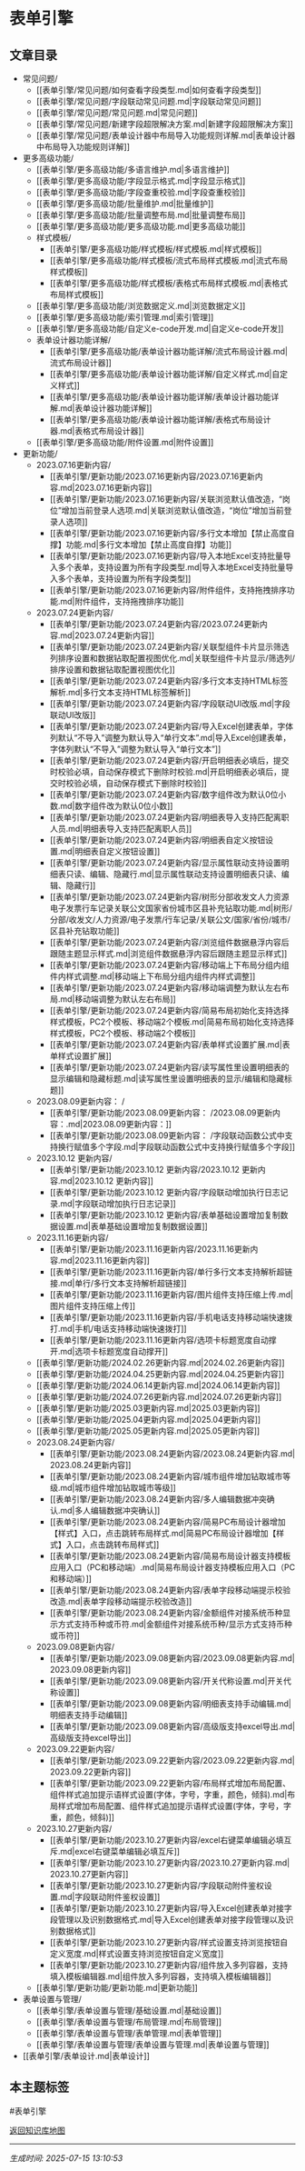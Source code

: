 # 表单引擎

## 文章目录
- 常见问题/
  - [[表单引擎/常见问题/如何查看字段类型.md|如何查看字段类型]]
  - [[表单引擎/常见问题/字段联动常见问题.md|字段联动常见问题]]
  - [[表单引擎/常见问题/常见问题.md|常见问题]]
  - [[表单引擎/常见问题/新建字段超限解决方案.md|新建字段超限解决方案]]
  - [[表单引擎/常见问题/表单设计器中布局导入功能规则详解.md|表单设计器中布局导入功能规则详解]]
- 更多高级功能/
  - [[表单引擎/更多高级功能/多语言维护.md|多语言维护]]
  - [[表单引擎/更多高级功能/字段显示格式.md|字段显示格式]]
  - [[表单引擎/更多高级功能/字段查重校验.md|字段查重校验]]
  - [[表单引擎/更多高级功能/批量维护.md|批量维护]]
  - [[表单引擎/更多高级功能/批量调整布局.md|批量调整布局]]
  - [[表单引擎/更多高级功能/更多高级功能.md|更多高级功能]]
  - 样式模板/
    - [[表单引擎/更多高级功能/样式模板/样式模板.md|样式模板]]
    - [[表单引擎/更多高级功能/样式模板/流式布局样式模板.md|流式布局样式模板]]
    - [[表单引擎/更多高级功能/样式模板/表格式布局样式模板.md|表格式布局样式模板]]
  - [[表单引擎/更多高级功能/浏览数据定义.md|浏览数据定义]]
  - [[表单引擎/更多高级功能/索引管理.md|索引管理]]
  - [[表单引擎/更多高级功能/自定义e-code开发.md|自定义e-code开发]]
  - 表单设计器功能详解/
    - [[表单引擎/更多高级功能/表单设计器功能详解/流式布局设计器.md|流式布局设计器]]
    - [[表单引擎/更多高级功能/表单设计器功能详解/自定义样式.md|自定义样式]]
    - [[表单引擎/更多高级功能/表单设计器功能详解/表单设计器功能详解.md|表单设计器功能详解]]
    - [[表单引擎/更多高级功能/表单设计器功能详解/表格式布局设计器.md|表格式布局设计器]]
  - [[表单引擎/更多高级功能/附件设置.md|附件设置]]
- 更新功能/
  - 2023.07.16更新内容/
    - [[表单引擎/更新功能/2023.07.16更新内容/2023.07.16更新内容.md|2023.07.16更新内容]]
    - [[表单引擎/更新功能/2023.07.16更新内容/关联浏览默认值改造，“岗位”增加当前登录人选项.md|关联浏览默认值改造，“岗位”增加当前登录人选项]]
    - [[表单引擎/更新功能/2023.07.16更新内容/多行文本增加【禁止高度自撑】功能.md|多行文本增加【禁止高度自撑】功能]]
    - [[表单引擎/更新功能/2023.07.16更新内容/导入本地Excel支持批量导入多个表单，支持设置为所有字段类型.md|导入本地Excel支持批量导入多个表单，支持设置为所有字段类型]]
    - [[表单引擎/更新功能/2023.07.16更新内容/附件组件，支持拖拽排序功能.md|附件组件，支持拖拽排序功能]]
  - 2023.07.24更新内容/
    - [[表单引擎/更新功能/2023.07.24更新内容/2023.07.24更新内容.md|2023.07.24更新内容]]
    - [[表单引擎/更新功能/2023.07.24更新内容/关联型组件卡片显示筛选列排序设置和数据钻取配置视图优化.md|关联型组件卡片显示/筛选列/排序设置和数据钻取配置视图优化]]
    - [[表单引擎/更新功能/2023.07.24更新内容/多行文本支持HTML标签解析.md|多行文本支持HTML标签解析]]
    - [[表单引擎/更新功能/2023.07.24更新内容/字段联动UI改版.md|字段联动UI改版]]
    - [[表单引擎/更新功能/2023.07.24更新内容/导入Excel创建表单，字体列默认“不导入”调整为默认导入“单行文本”.md|导入Excel创建表单，字体列默认“不导入”调整为默认导入“单行文本”]]
    - [[表单引擎/更新功能/2023.07.24更新内容/开启明细表必填后，提交时校验必填，自动保存模式下删除时校验.md|开启明细表必填后，提交时校验必填，自动保存模式下删除时校验]]
    - [[表单引擎/更新功能/2023.07.24更新内容/数字组件改为默认0位小数.md|数字组件改为默认0位小数]]
    - [[表单引擎/更新功能/2023.07.24更新内容/明细表导入支持匹配离职人员.md|明细表导入支持匹配离职人员]]
    - [[表单引擎/更新功能/2023.07.24更新内容/明细表自定义按钮设置.md|明细表自定义按钮设置]]
    - [[表单引擎/更新功能/2023.07.24更新内容/显示属性联动支持设置明细表只读、编辑、隐藏行.md|显示属性联动支持设置明细表只读、编辑、隐藏行]]
    - [[表单引擎/更新功能/2023.07.24更新内容/树形分部收发文人力资源电子发票行车记录关联公文国家省份城市区县补充钻取功能.md|树形/分部/收发文/人力资源/电子发票/行车记录/关联公文/国家/省份/城市/区县补充钻取功能]]
    - [[表单引擎/更新功能/2023.07.24更新内容/浏览组件数据悬浮内容后跟随主题显示样式.md|浏览组件数据悬浮内容后跟随主题显示样式]]
    - [[表单引擎/更新功能/2023.07.24更新内容/移动端上下布局分组内组件内样式调整.md|移动端上下布局分组内组件内样式调整]]
    - [[表单引擎/更新功能/2023.07.24更新内容/移动端调整为默认左右布局.md|移动端调整为默认左右布局]]
    - [[表单引擎/更新功能/2023.07.24更新内容/简易布局初始化支持选择样式模板，PC2个模板、移动端2个模板.md|简易布局初始化支持选择样式模板，PC2个模板、移动端2个模板]]
    - [[表单引擎/更新功能/2023.07.24更新内容/表单样式设置扩展.md|表单样式设置扩展]]
    - [[表单引擎/更新功能/2023.07.24更新内容/读写属性里设置明细表的显示编辑和隐藏标题.md|读写属性里设置明细表的显示/编辑和隐藏标题]]
  - 2023.08.09更新内容：  /
    - [[表单引擎/更新功能/2023.08.09更新内容：  /2023.08.09更新内容：.md|2023.08.09更新内容：]]
    - [[表单引擎/更新功能/2023.08.09更新内容：  /字段联动函数公式中支持换行赋值多个字段.md|字段联动函数公式中支持换行赋值多个字段]]
  - 2023.10.12 更新内容/
    - [[表单引擎/更新功能/2023.10.12 更新内容/2023.10.12 更新内容.md|2023.10.12 更新内容]]
    - [[表单引擎/更新功能/2023.10.12 更新内容/字段联动增加执行日志记录.md|字段联动增加执行日志记录]]
    - [[表单引擎/更新功能/2023.10.12 更新内容/表单基础设置增加复制数据设置.md|表单基础设置增加复制数据设置]]
  - 2023.11.16更新内容/
    - [[表单引擎/更新功能/2023.11.16更新内容/2023.11.16更新内容.md|2023.11.16更新内容]]
    - [[表单引擎/更新功能/2023.11.16更新内容/单行多行文本支持解析超链接.md|单行/多行文本支持解析超链接]]
    - [[表单引擎/更新功能/2023.11.16更新内容/图片组件支持压缩上传.md|图片组件支持压缩上传]]
    - [[表单引擎/更新功能/2023.11.16更新内容/手机电话支持移动端快速拨打.md|手机/电话支持移动端快速拨打]]
    - [[表单引擎/更新功能/2023.11.16更新内容/选项卡标题宽度自动撑开.md|选项卡标题宽度自动撑开]]
  - [[表单引擎/更新功能/2024.02.26更新内容.md|2024.02.26更新内容]]
  - [[表单引擎/更新功能/2024.04.25更新内容.md|2024.04.25更新内容]]
  - [[表单引擎/更新功能/2024.06.14更新内容.md|2024.06.14更新内容]]
  - [[表单引擎/更新功能/2024.07.26更新内容.md|2024.07.26更新内容]]
  - [[表单引擎/更新功能/2025.03更新内容.md|2025.03更新内容]]
  - [[表单引擎/更新功能/2025.04更新内容.md|2025.04更新内容]]
  - [[表单引擎/更新功能/2025.05更新内容.md|2025.05更新内容]]
  - ​2023.08.24更新内容/
    - [[表单引擎/更新功能/​2023.08.24更新内容/​2023.08.24更新内容.md|​2023.08.24更新内容]]
    - [[表单引擎/更新功能/​2023.08.24更新内容/城市组件增加钻取城市等级.md|城市组件增加钻取城市等级]]
    - [[表单引擎/更新功能/​2023.08.24更新内容/多人编辑数据冲突确认.md|多人编辑数据冲突确认]]
    - [[表单引擎/更新功能/​2023.08.24更新内容/简易PC布局设计器增加【样式】入口，点击跳转布局样式.md|简易PC布局设计器增加【样式】入口，点击跳转布局样式]]
    - [[表单引擎/更新功能/​2023.08.24更新内容/简易布局设计器支持模板应用入口（PC和移动端）.md|简易布局设计器支持模板应用入口（PC和移动端）]]
    - [[表单引擎/更新功能/​2023.08.24更新内容/表单字段移动端提示校验改造.md|表单字段移动端提示校验改造]]
    - [[表单引擎/更新功能/​2023.08.24更新内容/金额组件对接系统币种显示方式支持币种或币符.md|金额组件对接系统币种/显示方式支持币种或币符]]
  - ​2023.09.08更新内容/
    - [[表单引擎/更新功能/​2023.09.08更新内容/​2023.09.08更新内容.md|​2023.09.08更新内容]]
    - [[表单引擎/更新功能/​2023.09.08更新内容/开关代称设置.md|开关代称设置]]
    - [[表单引擎/更新功能/​2023.09.08更新内容/明细表支持手动编辑.md|明细表支持手动编辑]]
    - [[表单引擎/更新功能/​2023.09.08更新内容/高级版支持excel导出.md|高级版支持excel导出]]
  - ​2023.09.22更新内容/
    - [[表单引擎/更新功能/​2023.09.22更新内容/​2023.09.22更新内容.md|​2023.09.22更新内容]]
    - [[表单引擎/更新功能/​2023.09.22更新内容/布局样式增加布局配置、组件样式追加提示语样式设置(字体，字号，字重，颜色，倾斜).md|布局样式增加布局配置、组件样式追加提示语样式设置(字体，字号，字重，颜色，倾斜)]]
  - ​2023.10.27更新内容/
    - [[表单引擎/更新功能/​2023.10.27更新内容/excel右键菜单编辑必填互斥.md|excel右键菜单编辑必填互斥]]
    - [[表单引擎/更新功能/​2023.10.27更新内容/​2023.10.27更新内容.md|​2023.10.27更新内容]]
    - [[表单引擎/更新功能/​2023.10.27更新内容/字段联动附件鉴权设置.md|字段联动附件鉴权设置]]
    - [[表单引擎/更新功能/​2023.10.27更新内容/导入Excel创建表单对接字段管理以及识别数据格式.md|导入Excel创建表单对接字段管理以及识别数据格式]]
    - [[表单引擎/更新功能/​2023.10.27更新内容/样式设置支持浏览按钮自定义宽度.md|样式设置支持浏览按钮自定义宽度]]
    - [[表单引擎/更新功能/​2023.10.27更新内容/组件放入多列容器，支持填入模板编辑器.md|组件放入多列容器，支持填入模板编辑器]]
  - [[表单引擎/更新功能/更新功能.md|更新功能]]
- 表单设置与管理/
  - [[表单引擎/表单设置与管理/基础设置.md|基础设置]]
  - [[表单引擎/表单设置与管理/布局管理.md|布局管理]]
  - [[表单引擎/表单设置与管理/表单管理.md|表单管理]]
  - [[表单引擎/表单设置与管理/表单设置与管理.md|表单设置与管理]]
- [[表单引擎/表单设计.md|表单设计]]

## 本主题标签
#表单引擎 

[返回知识库地图](知识库地图.md)

---
*生成时间: 2025-07-15 13:10:53*